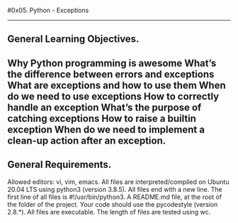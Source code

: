 #0x05. Python - Exceptions

---
## General Learning Objectives.

Why Python programming is awesome
What’s the difference between errors and exceptions
What are exceptions and how to use them
When do we need to use exceptions
How to correctly handle an exception
What’s the purpose of catching exceptions
How to raise a builtin exception
When do we need to implement a clean-up action after an exception.
---

## General Requirements.
Allowed editors: vi, vim, emacs.
All files are  interpreted/compiled on Ubuntu 20.04 LTS using python3 (version 3.8.5).
All files end with a new line.
The first line of all files is  #!/usr/bin/python3.
A README.md file, at the root of the folder of the project.
Your code should use the pycodestyle (version 2.8.*).
All  files are executable.
The length of files are tested using wc.

